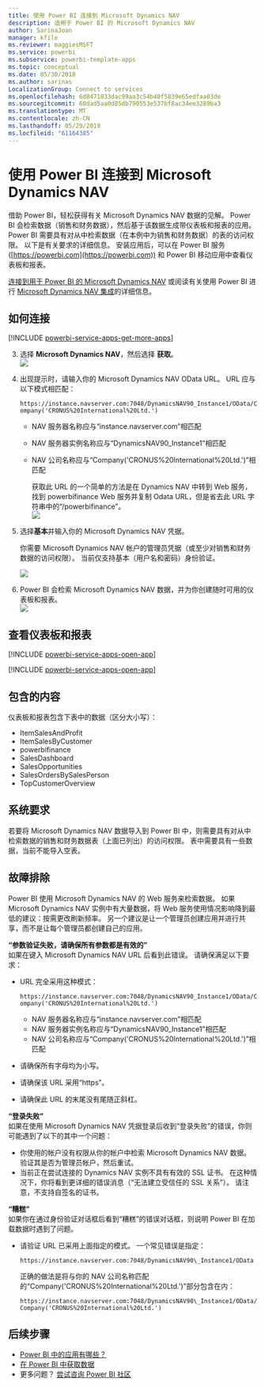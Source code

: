 ```yaml
---
title: 使用 Power BI 连接到 Microsoft Dynamics NAV
description: 适用于 Power BI 的 Microsoft Dynamics NAV
author: SarinaJoan
manager: kfile
ms.reviewer: maggiesMSFT
ms.service: powerbi
ms.subservice: powerbi-template-apps
ms.topic: conceptual
ms.date: 05/30/2018
ms.author: sarinas
LocalizationGroup: Connect to services
ms.openlocfilehash: 6d8471833dac99aa3c54b40f5839e65edfaa03de
ms.sourcegitcommit: 60dad5aa0d85db790553e537bf8ac34ee3289ba3
ms.translationtype: MT
ms.contentlocale: zh-CN
ms.lasthandoff: 05/29/2019
ms.locfileid: "61164385"
---
```

# <a name="connect-to-microsoft-dynamics-nav-with-power-bi"></a>使用 Power BI 连接到 Microsoft Dynamics NAV
借助 Power BI，轻松获得有关 Microsoft Dynamics NAV 数据的见解。 Power BI 会检索数据（销售和财务数据），然后基于该数据生成带仪表板和报表的应用。 Power BI 需要具有对从中检索数据（在本例中为销售和财务数据）的表的访问权限。 以下是有关要求的详细信息。 安装应用后，可以在 Power BI 服务 ([https://powerbi.com](https://powerbi.com)) 和 Power BI 移动应用中查看仪表板和报表。 

[连接到用于 Power BI 的 Microsoft Dynamics NAV](https://app.powerbi.com/getdata/services/microsoft-dynamics-nav) 或阅读有关使用 Power BI 进行 [Microsoft Dynamics NAV 集成](https://powerbi.microsoft.com/integrations/microsoft-dynamics-nav)的详细信息。

## <a name="how-to-connect"></a>如何连接
[!INCLUDE [powerbi-service-apps-get-more-apps](./includes/powerbi-service-apps-get-more-apps.md)]

3. 选择 **Microsoft Dynamics NAV**，然后选择 **获取**。  
   ![](media/service-connect-to-microsoft-dynamics-nav/mdnav.png)
4. 出现提示时，请输入你的 Microsoft Dynamics NAV OData URL。 URL 应与以下模式相匹配：
   
    `https://instance.navserver.com:7048/DynamicsNAV90_Instance1/OData/Company('CRONUS%20International%20Ltd.')`
   
   * NAV 服务器名称应与“instance.navserver.com”相匹配
   * NAV 服务器实例名称应与“DynamicsNAV90\_Instance1”相匹配
   * NAV 公司名称应与“Company('CRONUS%20International%20Ltd.')”相匹配
     
     获取此 URL 的一个简单的方法是在 Dynamics NAV 中转到 Web 服务，找到 powerbifinance Web 服务并复制 Odata URL，但是省去此 URL 字符串中的“/powerbifinance”。  
     ![](media/service-connect-to-microsoft-dynamics-nav/param.png)
5. 选择**基本**并输入你的 Microsoft Dynamics NAV 凭据。
   
    你需要 Microsoft Dynamics NAV 帐户的管理员凭据（或至少对销售和财务数据的访问权限）。  当前仅支持基本（用户名和密码）身份验证。
   
    ![](media/service-connect-to-microsoft-dynamics-nav/creds.png)
6. Power BI 会检索 Microsoft Dynamics NAV 数据，并为你创建随时可用的仪表板和报表。   
   ![](media/service-connect-to-microsoft-dynamics-nav/dashboard.png)

## <a name="view-the-dashboard-and-reports"></a>查看仪表板和报表
[!INCLUDE [powerbi-service-apps-open-app](./includes/powerbi-service-apps-open-app.md)]

[!INCLUDE [powerbi-service-apps-open-app](./includes/powerbi-service-apps-what-now.md)]

## <a name="whats-included"></a>包含的内容
仪表板和报表包含下表中的数据（区分大小写）：  

* ItemSalesAndProfit  
* ItemSalesByCustomer  
* powerbifinance  
* SalesDashboard  
* SalesOpportunities  
* SalesOrdersBySalesPerson  
* TopCustomerOverview  

## <a name="system-requirements"></a>系统要求
若要将 Microsoft Dynamics NAV 数据导入到 Power BI 中，则需要具有对从中检索数据的销售和财务数据表（上面已列出）的访问权限。 表中需要具有一些数据，当前不能导入空表。

## <a name="troubleshooting"></a>故障排除
Power BI 使用 Microsoft Dynamics NAV 的 Web 服务来检索数据。 如果 Microsoft Dynamics NAV 实例中有大量数据，将 Web 服务使用情况影响降到最低的建议：按需更改刷新频率。 另一个建议是让一个管理员创建应用并进行共享，而不是让每个管理员都创建自己的应用。

**“参数验证失败，请确保所有参数都是有效的”**  
如果在键入 Microsoft Dynamics NAV URL 后看到此错误。 请确保满足以下要求：

* URL 完全采用这种模式：
  
    `https://instance.navserver.com:7048/DynamicsNAV90_Instance1/OData/Company('CRONUS%20International%20Ltd.')`
  
  * NAV 服务器名称应与“instance.navserver.com”相匹配
  * NAV 服务器实例名称应与“DynamicsNAV90\_Instance1”相匹配
  * NAV 公司名称应与“Company('CRONUS%20International%20Ltd.')”相匹配
* 请确保所有字母均为小写。  
* 请确保该 URL 采用“https”。  
* 请确保此 URL 的末尾没有尾随正斜杠。

**“登录失败”**  
如果在使用 Microsoft Dynamics NAV 凭据登录后收到“登录失败”的错误，你则可能遇到了以下的其中一个问题：

* 你使用的帐户没有权限从你的帐户中检索 Microsoft Dynamics NAV 数据。 验证其是否为管理员帐户，然后重试。
* 当前正在尝试连接的 Dynamics NAV 实例不具有有效的 SSL 证书。 在这种情况下，你将看到更详细的错误消息（“无法建立受信任的 SSL 关系”）。 请注意，不支持自签名的证书。

**“糟糕”**  
如果你在通过身份验证对话框后看到“糟糕”的错误对话框，则说明 Power BI 在加载数据时遇到了问题。

* 请验证 URL 已采用上面指定的模式。 一个常见错误是指定：
  
    `https://instance.navserver.com:7048/DynamicsNAV90\_Instance1/OData`
  
    正确的做法是将与你的 NAV 公司名称匹配的“Company('CRONUS%20International%20Ltd.')”部分包含在内：
  
    `https://instance.navserver.com:7048/DynamicsNAV90\_Instance1/OData/Company('CRONUS%20International%20Ltd.')`

## <a name="next-steps"></a>后续步骤
* [Power BI 中的应用有哪些？](service-create-distribute-apps.md)
* [在 Power BI 中获取数据](service-get-data.md)
* 更多问题？ [尝试咨询 Power BI 社区](http://community.powerbi.com/)

